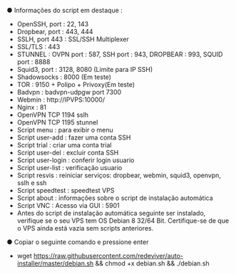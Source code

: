 ● Informações do script em destaque :

* OpenSSH, port : 22, 143
* Dropbear, port : 443, 444
* SSLH, port 443 : SSL/SSH Multiplexer
* SSL/TLS : 443
* STUNNEL : OVPN port : 587, SSH port : 943, DROPBEAR : 993, SQUID port : 8888  
* Squid3, port : 3128, 8080 (Limite para IP SSH)
* Shadowsocks : 8000 (Em teste)
* TOR : 9150 + Polipo + Privoxy(Em teste)
* Badvpn : badvpn-udpgw port 7300
* Webmin : http://IPVPS:10000/
* Nginx : 81
* OpenVPN TCP 1194 sslh
* OpenVPN TCP 1195 stunnel
* Script menu : para exibir o menu
* Script user-add : fazer uma conta SSH
* Script trial : criar uma conta trial
* Script user-del : excluir conta SSH
* Script user-login : conferir login usuario
* Script user-list : verificação usuario
* Script resvis : reiniciar serviços: dropbear, webmin, squid3, openvpn, sslh e ssh
* Script speedtest : speedtest VPS
* Script about : informações sobre o script de instalação automática
* Script VNC : Acesso via GUI : 5901
* Antes do script de instalação automática seguinte ser instalado, verifique se o seu VPS tem OS Debian 8 32/64 Bit. Certifique-se de que o VPS ainda está vazia sem scripts anteriores.

● Copiar o seguinte comando e pressione enter

* wget https://raw.githubusercontent.com/redeviver/auto-installer/master/debian.sh && chmod +x debian.sh && ./debian.sh
